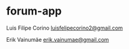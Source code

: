 # forum-app

Luis Filipe Corino  luisfelipecorino2@gmail.com

Erik Vainumäe erik.vainumae@gmail.com
